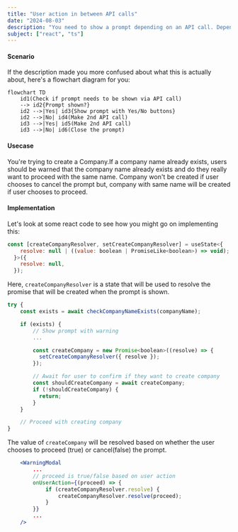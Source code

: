 ```yaml
---
title: "User action in between API calls"
date: "2024-08-03"
description: "You need to show a prompt depending on an API call. Depending on the user's action, you need to make another subsequent API call"
subject: ["react", "ts"]
---
```


#### Scenario

If the description made you more confused about what this is actually about, here's a flowchart
diagram for you:

```mermaid
flowchart TD
    id1(Check if prompt needs to be shown via API call)
    --> id2{Prompt shown?}
    id2 -->|Yes| id3{Show prompt with Yes/No buttons}
    id2 -->|No| id4(Make 2nd API call)
    id3 -->|Yes| id5(Make 2nd API call)
    id3 -->|No| id6(Close the prompt)
```

#### Usecase

You're trying to create a Company.If a company name already exists, users should be warned that
the company name already exists and do they really want to proceed with the same name. Company won't be created
if user chooses to cancel the prompt but, company with same name will be created if user chooses to proceed.

#### Implementation

Let's look at some react code to see how you might go on implementing this:

```jsx
const [createCompanyResolver, setCreateCompanyResolver] = useState<{
    resolve: null | ((value: boolean | PromiseLike<boolean>) => void);
  }>({
    resolve: null,
  });
```

Here, `createCompanyResolver` is a state that will be used to resolve the promise that will be created when the prompt is shown.

```jsx
try {
    const exists = await checkCompanyNameExists(companyName);

    if (exists) {
        // Show prompt with warning
        ...

        const createCompany = new Promise<boolean>((resolve) => {
          setCreateCompanyResolver({ resolve });
        });

        // Await for user to confirm if they want to create company
        const shouldCreateCompany = await createCompany;
        if (!shouldCreateCompany) {
          return;
        }
    }

    // Proceed with creating company
}
```

The value of `createCompany` will be resolved based on whether the user chooses to proceed (true) or cancel(false) the prompt.

```jsx
    <WarningModal
        ...
        // proceed is true/false based on user action
        onUserAction={(proceed) => {
            if (createCompanyResolver.resolve) {
                createCompanyResolver.resolve(proceed);
            }
        }}
        ...
    />
```
